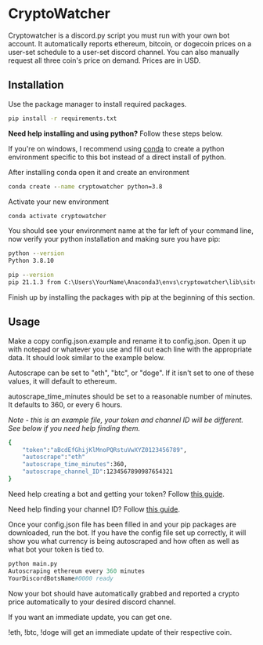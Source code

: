 # CryptoWatcher

Cryptowatcher is a discord.py script you must run with your own bot account. It automatically reports ethereum, bitcoin, or dogecoin prices on a user-set schedule to a user-set discord channel. You can also manually request all three coin's price on demand. Prices are in USD.

## Installation

Use the package manager to install required packages.

```bash
pip install -r requirements.txt
```

**Need help installing and using python?** Follow these steps below.

If you're on windows, I recommend using [conda](https://docs.conda.io/projects/conda/en/latest/user-guide/install/windows.html) to create a python environment specific to this bot instead of a direct install of python.

After installing conda open it and create an environment

```cmd
conda create --name cryptowatcher python=3.8
```
Activate your new environment
```cmd
conda activate cryptowatcher
```
You should see your environment name at the far left of your command line, now verify your python installation and making sure you have pip:
```cmd
python --version
Python 3.8.10

pip --version
pip 21.1.3 from C:\Users\YourName\Anaconda3\envs\cryptowatcher\lib\site-packages\pip (python 3.8)
```
Finish up by installing the packages with pip at the beginning of this section.

## Usage

Make a copy config.json.example and rename it to config.json. Open it up with notepad or whatever you use and fill out each line with the appropriate data. It should look similar to the example below.

Autoscrape can be set to "eth", "btc", or "doge". If it isn't set to one of these values, it will default to ethereum.

autoscrape_time_minutes should be set to a reasonable number of minutes. It defaults to 360, or every 6 hours.

*Note - this is an example file, your token and channel ID will be different. See below if you need help finding them.*

```bash
{
    "token":"aBcdEfGhijKlMnoPQRstuVwXYZ0123456789",
    "autoscrape":"eth"
    "autoscrape_time_minutes":360,
    "autoscrape_channel_ID":1234567890987654321
}
```

Need help creating a bot and getting your token? Follow [this guide](https://www.writebots.com/discord-bot-token/).

Need help finding your channel ID? Follow [this guide](https://www.remote.tools/remote-work/how-to-find-discord-id).

Once your config.json file has been filled in and your pip packages are downloaded, run the bot. If you have the config file set up correctly, it will show you what currency is being autoscraped and how often as well as what bot your token is tied to.

```python
python main.py
Autoscraping ethereum every 360 minutes
YourDiscordBotsName#0000 ready
```
Now your bot should have automatically grabbed and reported a crypto price automatically to your desired discord channel.

If you want an immediate update, you can get one.

!eth, !btc, !doge will get an immediate update of their respective coin.